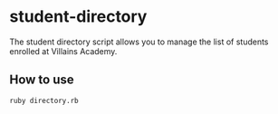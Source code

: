 # student-directory

The student directory script allows you to manage the list of students enrolled at Villains Academy.


## How to use

```shell
ruby directory.rb
```

